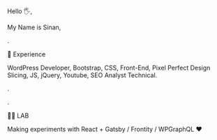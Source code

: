 Hello 🖐,

My Name is Sinan,

.

👀 Experience

WordPress Developer, Bootstrap, CSS, Front-End, Pixel Perfect Design Slicing, JS, jQuery, Youtube, SEO Analyst Technical.

.

.

👨‍🎓 LAB

Making experiments with React + Gatsby / Frontity / WPGraphQL  ❤
